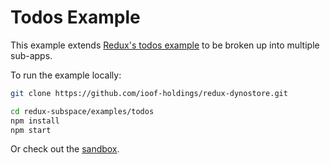 # Todos Example

This example extends [Redux's todos example](https://github.com/reactjs/redux/tree/master/examples/todos) to be broken up into multiple sub-apps.

To run the example locally:

```sh
git clone https://github.com/ioof-holdings/redux-dynostore.git

cd redux-subspace/examples/todos
npm install
npm start
```

Or check out the [sandbox](https://codesandbox.io/s/github/ioof-holdings/redux-dynostore/tree/master/examples/todos).
